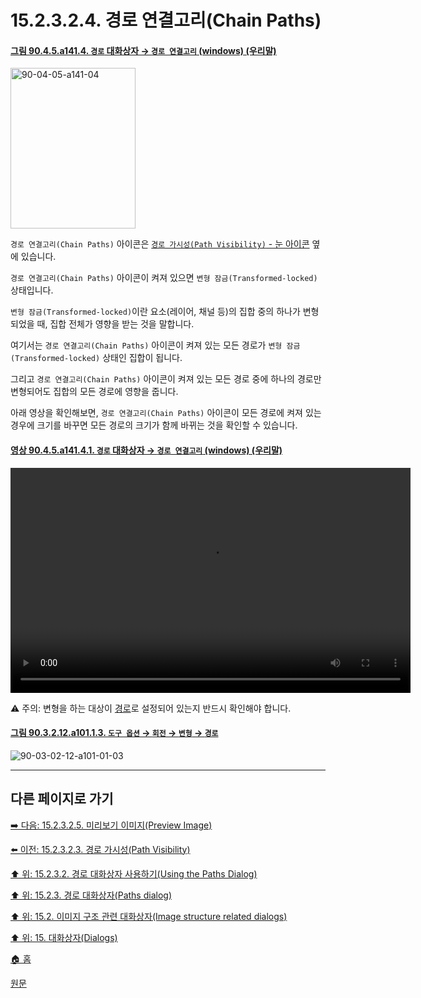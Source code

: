 # 15.2.3.2.4. 경로 연결고리(Chain Paths)

<a id="90-04-05-a141-04"></a>

#### [그림 90.4.5.a141.4. `경로` 대화상자 → `경로 연결고리` (windows) (우리말)](./90-04-0005-paths.md#90-04-05-a141-04)
<img width="200" height="257" alt="90-04-05-a141-04" src="https://github.com/wonder13662/gimp/assets/15767104/a6105f5f-6e63-4195-8c39-ada18bacfe91" />

`경로 연결고리(Chain Paths)` 아이콘은 [`경로 가시성(Path Visibility)` - 눈 아이콘](./15-02-03-02-03-path_visibility.md) 옆에 있습니다.

`경로 연결고리(Chain Paths)` 아이콘이 켜져 있으면 `변형 잠금(Transformed-locked)` 상태입니다.

`변형 잠금(Transformed-locked)`이란 요소(레이어, 채널 등)의 집합 중의 하나가 변형되었을 때, 집합 전체가 영향을 받는 것을 말합니다.

여기서는 `경로 연결고리(Chain Paths)` 아이콘이 켜져 있는 모든 경로가 `변형 잠금(Transformed-locked)` 상태인 집합이 됩니다.

그리고 `경로 연결고리(Chain Paths)` 아이콘이 켜져 있는 모든 경로 중에 하나의 경로만 변형되어도 집합의 모든 경로에 영향을 줍니다.

아래 영상을 확인해보면, `경로 연결고리(Chain Paths)` 아이콘이 모든 경로에 켜져 있는 경우에 크기를 바꾸면 모든 경로의 크기가 함께 바뀌는 것을 확인할 수 있습니다.

<a id="90-04-05-a141-04-01"></a>

#### [영상 90.4.5.a141.4.1. `경로` 대화상자 → `경로 연결고리` (windows) (우리말)](./90-04-0005-paths.md#90-04-05-a141-04-01)
<video controls="controls" width="640" height="360" src="https://github.com/wonder13662/gimp/assets/15767104/8557107d-bb1f-47be-b795-97a306e24771"></video>

⚠️ 주의: 변형을 하는 대상이 [경로](./14-04-01-01-01-transform.md#14-04-01-01-01-s3)로 설정되어 있는지 반드시 확인해야 합니다.

<a id="90-03-02-12-a101-01-03"></a>

#### [그림 90.3.2.12.a101.1.3. `도구 옵션` → `회전` → `변형` → `경로`](./90-03-02-12-rotate.md#90-03-02-12-a101-01-03)
![90-03-02-12-a101-01-03](https://github.com/wonder13662/gimp/assets/15767104/fda51784-e685-4bf4-bc8d-16bc11f05831)

***

## 다른 페이지로 가기

[➡️ 다음: 15.2.3.2.5. 미리보기 이미지(Preview Image)](./15-02-03-02-05-preview_image.md)

[⬅️ 이전: 15.2.3.2.3. 경로 가시성(Path Visibility)](./15-02-03-02-03-path_visibility.md)

[⬆️ 위: 15.2.3.2. 경로 대화상자 사용하기(Using the Paths Dialog)](./15-02-03-02-00-using_the_paths_dialog.md)

[⬆️ 위: 15.2.3. 경로 대화상자(Paths dialog)](./15-02-03-00-paths-dialog.md)

[⬆️ 위: 15.2. 이미지 구조 관련 대화상자(Image structure related dialogs)](./15-02-00-image-structure-related-dialogs.md)

[⬆️ 위: 15. 대화상자(Dialogs)](./15-00-dialogs.md)

[🏠 홈](./00-home.md)

[원문](https://docs.gimp.org/2.10/ko/gimp-path-dialog.html#gimp-path-dialog-using)